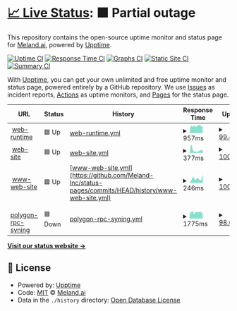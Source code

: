 # [📈 Live Status](https://status.easybits.cn): <!--live status--> **🟧 Partial outage**

This repository contains the open-source uptime monitor and status page for [Meland.ai](https://www.icodeworld.cn), powered by [Upptime](https://github.com/upptime/upptime).

[![Uptime CI](https://github.com/ICodeWorld-Inc/status-pages/workflows/Uptime%20CI/badge.svg)](https://github.com/ICodeWorld-Inc/status-pages/actions?query=workflow%3A%22Uptime+CI%22)
[![Response Time CI](https://github.com/ICodeWorld-Inc/status-pages/workflows/Response%20Time%20CI/badge.svg)](https://github.com/ICodeWorld-Inc/status-pages/actions?query=workflow%3A%22Response+Time+CI%22)
[![Graphs CI](https://github.com/ICodeWorld-Inc/status-pages/workflows/Graphs%20CI/badge.svg)](https://github.com/ICodeWorld-Inc/status-pages/actions?query=workflow%3A%22Graphs+CI%22)
[![Static Site CI](https://github.com/ICodeWorld-Inc/status-pages/workflows/Static%20Site%20CI/badge.svg)](https://github.com/ICodeWorld-Inc/status-pages/actions?query=workflow%3A%22Static+Site+CI%22)
[![Summary CI](https://github.com/ICodeWorld-Inc/status-pages/workflows/Summary%20CI/badge.svg)](https://github.com/ICodeWorld-Inc/status-pages/actions?query=workflow%3A%22Summary+CI%22)

With [Upptime](https://upptime.js.org), you can get your own unlimited and free uptime monitor and status page, powered entirely by a GitHub repository. We use [Issues](https://github.com/ICodeWorld-Inc/status-pages/issues) as incident reports, [Actions](https://github.com/ICodeWorld-Inc/status-pages/actions) as uptime monitors, and [Pages](https://status.easybits.cn) for the status page.

<!--start: status pages-->
<!-- This summary is generated by Upptime (https://github.com/upptime/upptime) -->
<!-- Do not edit this manually, your changes will be overwritten -->
<!-- prettier-ignore -->
| URL | Status | History | Response Time | Uptime |
| --- | ------ | ------- | ------------- | ------ |
| <img alt="" src="https://favicons.githubusercontent.com/web-runtime-release.melandworld.com" height="13"> [web-runtime](https://web-runtime-release.melandworld.com/) | 🟩 Up | [web-runtime.yml](https://github.com/Meland-Inc/status-pages/commits/HEAD/history/web-runtime.yml) | <details><summary><img alt="Response time graph" src="./graphs/web-runtime/response-time-week.png" height="20"> 957ms</summary><br><a href="https://status.melandworld.com/history/web-runtime"><img alt="Response time 1015" src="https://img.shields.io/endpoint?url=https%3A%2F%2Fraw.githubusercontent.com%2FMeland-Inc%2Fstatus-pages%2FHEAD%2Fapi%2Fweb-runtime%2Fresponse-time.json"></a><br><a href="https://status.melandworld.com/history/web-runtime"><img alt="24-hour response time 1014" src="https://img.shields.io/endpoint?url=https%3A%2F%2Fraw.githubusercontent.com%2FMeland-Inc%2Fstatus-pages%2FHEAD%2Fapi%2Fweb-runtime%2Fresponse-time-day.json"></a><br><a href="https://status.melandworld.com/history/web-runtime"><img alt="7-day response time 957" src="https://img.shields.io/endpoint?url=https%3A%2F%2Fraw.githubusercontent.com%2FMeland-Inc%2Fstatus-pages%2FHEAD%2Fapi%2Fweb-runtime%2Fresponse-time-week.json"></a><br><a href="https://status.melandworld.com/history/web-runtime"><img alt="30-day response time 879" src="https://img.shields.io/endpoint?url=https%3A%2F%2Fraw.githubusercontent.com%2FMeland-Inc%2Fstatus-pages%2FHEAD%2Fapi%2Fweb-runtime%2Fresponse-time-month.json"></a><br><a href="https://status.melandworld.com/history/web-runtime"><img alt="1-year response time 1015" src="https://img.shields.io/endpoint?url=https%3A%2F%2Fraw.githubusercontent.com%2FMeland-Inc%2Fstatus-pages%2FHEAD%2Fapi%2Fweb-runtime%2Fresponse-time-year.json"></a></details> | <details><summary><a href="https://status.melandworld.com/history/web-runtime">99.47%</a></summary><a href="https://status.melandworld.com/history/web-runtime"><img alt="All-time uptime 95.54%" src="https://img.shields.io/endpoint?url=https%3A%2F%2Fraw.githubusercontent.com%2FMeland-Inc%2Fstatus-pages%2FHEAD%2Fapi%2Fweb-runtime%2Fuptime.json"></a><br><a href="https://status.melandworld.com/history/web-runtime"><img alt="24-hour uptime 100.00%" src="https://img.shields.io/endpoint?url=https%3A%2F%2Fraw.githubusercontent.com%2FMeland-Inc%2Fstatus-pages%2FHEAD%2Fapi%2Fweb-runtime%2Fuptime-day.json"></a><br><a href="https://status.melandworld.com/history/web-runtime"><img alt="7-day uptime 99.47%" src="https://img.shields.io/endpoint?url=https%3A%2F%2Fraw.githubusercontent.com%2FMeland-Inc%2Fstatus-pages%2FHEAD%2Fapi%2Fweb-runtime%2Fuptime-week.json"></a><br><a href="https://status.melandworld.com/history/web-runtime"><img alt="30-day uptime 99.31%" src="https://img.shields.io/endpoint?url=https%3A%2F%2Fraw.githubusercontent.com%2FMeland-Inc%2Fstatus-pages%2FHEAD%2Fapi%2Fweb-runtime%2Fuptime-month.json"></a><br><a href="https://status.melandworld.com/history/web-runtime"><img alt="1-year uptime 95.54%" src="https://img.shields.io/endpoint?url=https%3A%2F%2Fraw.githubusercontent.com%2FMeland-Inc%2Fstatus-pages%2FHEAD%2Fapi%2Fweb-runtime%2Fuptime-year.json"></a></details>
| <img alt="" src="https://favicons.githubusercontent.com/meland.ai" height="13"> [web-site](https://meland.ai/) | 🟩 Up | [web-site.yml](https://github.com/Meland-Inc/status-pages/commits/HEAD/history/web-site.yml) | <details><summary><img alt="Response time graph" src="./graphs/web-site/response-time-week.png" height="20"> 377ms</summary><br><a href="https://status.melandworld.com/history/web-site"><img alt="Response time 339" src="https://img.shields.io/endpoint?url=https%3A%2F%2Fraw.githubusercontent.com%2FMeland-Inc%2Fstatus-pages%2FHEAD%2Fapi%2Fweb-site%2Fresponse-time.json"></a><br><a href="https://status.melandworld.com/history/web-site"><img alt="24-hour response time 441" src="https://img.shields.io/endpoint?url=https%3A%2F%2Fraw.githubusercontent.com%2FMeland-Inc%2Fstatus-pages%2FHEAD%2Fapi%2Fweb-site%2Fresponse-time-day.json"></a><br><a href="https://status.melandworld.com/history/web-site"><img alt="7-day response time 377" src="https://img.shields.io/endpoint?url=https%3A%2F%2Fraw.githubusercontent.com%2FMeland-Inc%2Fstatus-pages%2FHEAD%2Fapi%2Fweb-site%2Fresponse-time-week.json"></a><br><a href="https://status.melandworld.com/history/web-site"><img alt="30-day response time 315" src="https://img.shields.io/endpoint?url=https%3A%2F%2Fraw.githubusercontent.com%2FMeland-Inc%2Fstatus-pages%2FHEAD%2Fapi%2Fweb-site%2Fresponse-time-month.json"></a><br><a href="https://status.melandworld.com/history/web-site"><img alt="1-year response time 339" src="https://img.shields.io/endpoint?url=https%3A%2F%2Fraw.githubusercontent.com%2FMeland-Inc%2Fstatus-pages%2FHEAD%2Fapi%2Fweb-site%2Fresponse-time-year.json"></a></details> | <details><summary><a href="https://status.melandworld.com/history/web-site">100.00%</a></summary><a href="https://status.melandworld.com/history/web-site"><img alt="All-time uptime 100.00%" src="https://img.shields.io/endpoint?url=https%3A%2F%2Fraw.githubusercontent.com%2FMeland-Inc%2Fstatus-pages%2FHEAD%2Fapi%2Fweb-site%2Fuptime.json"></a><br><a href="https://status.melandworld.com/history/web-site"><img alt="24-hour uptime 100.00%" src="https://img.shields.io/endpoint?url=https%3A%2F%2Fraw.githubusercontent.com%2FMeland-Inc%2Fstatus-pages%2FHEAD%2Fapi%2Fweb-site%2Fuptime-day.json"></a><br><a href="https://status.melandworld.com/history/web-site"><img alt="7-day uptime 100.00%" src="https://img.shields.io/endpoint?url=https%3A%2F%2Fraw.githubusercontent.com%2FMeland-Inc%2Fstatus-pages%2FHEAD%2Fapi%2Fweb-site%2Fuptime-week.json"></a><br><a href="https://status.melandworld.com/history/web-site"><img alt="30-day uptime 100.00%" src="https://img.shields.io/endpoint?url=https%3A%2F%2Fraw.githubusercontent.com%2FMeland-Inc%2Fstatus-pages%2FHEAD%2Fapi%2Fweb-site%2Fuptime-month.json"></a><br><a href="https://status.melandworld.com/history/web-site"><img alt="1-year uptime 100.00%" src="https://img.shields.io/endpoint?url=https%3A%2F%2Fraw.githubusercontent.com%2FMeland-Inc%2Fstatus-pages%2FHEAD%2Fapi%2Fweb-site%2Fuptime-year.json"></a></details>
| <img alt="" src="https://favicons.githubusercontent.com/www.meland.ai" height="13"> [www-web-site](https://www.meland.ai/) | 🟩 Up | [www-web-site.yml](https://github.com/Meland-Inc/status-pages/commits/HEAD/history/www-web-site.yml) | <details><summary><img alt="Response time graph" src="./graphs/www-web-site/response-time-week.png" height="20"> 246ms</summary><br><a href="https://status.melandworld.com/history/www-web-site"><img alt="Response time 329" src="https://img.shields.io/endpoint?url=https%3A%2F%2Fraw.githubusercontent.com%2FMeland-Inc%2Fstatus-pages%2FHEAD%2Fapi%2Fwww-web-site%2Fresponse-time.json"></a><br><a href="https://status.melandworld.com/history/www-web-site"><img alt="24-hour response time 474" src="https://img.shields.io/endpoint?url=https%3A%2F%2Fraw.githubusercontent.com%2FMeland-Inc%2Fstatus-pages%2FHEAD%2Fapi%2Fwww-web-site%2Fresponse-time-day.json"></a><br><a href="https://status.melandworld.com/history/www-web-site"><img alt="7-day response time 246" src="https://img.shields.io/endpoint?url=https%3A%2F%2Fraw.githubusercontent.com%2FMeland-Inc%2Fstatus-pages%2FHEAD%2Fapi%2Fwww-web-site%2Fresponse-time-week.json"></a><br><a href="https://status.melandworld.com/history/www-web-site"><img alt="30-day response time 284" src="https://img.shields.io/endpoint?url=https%3A%2F%2Fraw.githubusercontent.com%2FMeland-Inc%2Fstatus-pages%2FHEAD%2Fapi%2Fwww-web-site%2Fresponse-time-month.json"></a><br><a href="https://status.melandworld.com/history/www-web-site"><img alt="1-year response time 329" src="https://img.shields.io/endpoint?url=https%3A%2F%2Fraw.githubusercontent.com%2FMeland-Inc%2Fstatus-pages%2FHEAD%2Fapi%2Fwww-web-site%2Fresponse-time-year.json"></a></details> | <details><summary><a href="https://status.melandworld.com/history/www-web-site">100.00%</a></summary><a href="https://status.melandworld.com/history/www-web-site"><img alt="All-time uptime 100.00%" src="https://img.shields.io/endpoint?url=https%3A%2F%2Fraw.githubusercontent.com%2FMeland-Inc%2Fstatus-pages%2FHEAD%2Fapi%2Fwww-web-site%2Fuptime.json"></a><br><a href="https://status.melandworld.com/history/www-web-site"><img alt="24-hour uptime 100.00%" src="https://img.shields.io/endpoint?url=https%3A%2F%2Fraw.githubusercontent.com%2FMeland-Inc%2Fstatus-pages%2FHEAD%2Fapi%2Fwww-web-site%2Fuptime-day.json"></a><br><a href="https://status.melandworld.com/history/www-web-site"><img alt="7-day uptime 100.00%" src="https://img.shields.io/endpoint?url=https%3A%2F%2Fraw.githubusercontent.com%2FMeland-Inc%2Fstatus-pages%2FHEAD%2Fapi%2Fwww-web-site%2Fuptime-week.json"></a><br><a href="https://status.melandworld.com/history/www-web-site"><img alt="30-day uptime 100.00%" src="https://img.shields.io/endpoint?url=https%3A%2F%2Fraw.githubusercontent.com%2FMeland-Inc%2Fstatus-pages%2FHEAD%2Fapi%2Fwww-web-site%2Fuptime-month.json"></a><br><a href="https://status.melandworld.com/history/www-web-site"><img alt="1-year uptime 100.00%" src="https://img.shields.io/endpoint?url=https%3A%2F%2Fraw.githubusercontent.com%2FMeland-Inc%2Fstatus-pages%2FHEAD%2Fapi%2Fwww-web-site%2Fuptime-year.json"></a></details>
| <img alt="" src="https://favicons.githubusercontent.com/status-pages.vercel.app" height="13"> [polygon-rpc-syning](https://status-pages.vercel.app/api/polygon-rpc-syncing) | 🟥 Down | [polygon-rpc-syning.yml](https://github.com/Meland-Inc/status-pages/commits/HEAD/history/polygon-rpc-syning.yml) | <details><summary><img alt="Response time graph" src="./graphs/polygon-rpc-syning/response-time-week.png" height="20"> 1775ms</summary><br><a href="https://status.melandworld.com/history/polygon-rpc-syning"><img alt="Response time 1930" src="https://img.shields.io/endpoint?url=https%3A%2F%2Fraw.githubusercontent.com%2FMeland-Inc%2Fstatus-pages%2FHEAD%2Fapi%2Fpolygon-rpc-syning%2Fresponse-time.json"></a><br><a href="https://status.melandworld.com/history/polygon-rpc-syning"><img alt="24-hour response time 1879" src="https://img.shields.io/endpoint?url=https%3A%2F%2Fraw.githubusercontent.com%2FMeland-Inc%2Fstatus-pages%2FHEAD%2Fapi%2Fpolygon-rpc-syning%2Fresponse-time-day.json"></a><br><a href="https://status.melandworld.com/history/polygon-rpc-syning"><img alt="7-day response time 1775" src="https://img.shields.io/endpoint?url=https%3A%2F%2Fraw.githubusercontent.com%2FMeland-Inc%2Fstatus-pages%2FHEAD%2Fapi%2Fpolygon-rpc-syning%2Fresponse-time-week.json"></a><br><a href="https://status.melandworld.com/history/polygon-rpc-syning"><img alt="30-day response time 1872" src="https://img.shields.io/endpoint?url=https%3A%2F%2Fraw.githubusercontent.com%2FMeland-Inc%2Fstatus-pages%2FHEAD%2Fapi%2Fpolygon-rpc-syning%2Fresponse-time-month.json"></a><br><a href="https://status.melandworld.com/history/polygon-rpc-syning"><img alt="1-year response time 1930" src="https://img.shields.io/endpoint?url=https%3A%2F%2Fraw.githubusercontent.com%2FMeland-Inc%2Fstatus-pages%2FHEAD%2Fapi%2Fpolygon-rpc-syning%2Fresponse-time-year.json"></a></details> | <details><summary><a href="https://status.melandworld.com/history/polygon-rpc-syning">98.64%</a></summary><a href="https://status.melandworld.com/history/polygon-rpc-syning"><img alt="All-time uptime 98.92%" src="https://img.shields.io/endpoint?url=https%3A%2F%2Fraw.githubusercontent.com%2FMeland-Inc%2Fstatus-pages%2FHEAD%2Fapi%2Fpolygon-rpc-syning%2Fuptime.json"></a><br><a href="https://status.melandworld.com/history/polygon-rpc-syning"><img alt="24-hour uptime 99.99%" src="https://img.shields.io/endpoint?url=https%3A%2F%2Fraw.githubusercontent.com%2FMeland-Inc%2Fstatus-pages%2FHEAD%2Fapi%2Fpolygon-rpc-syning%2Fuptime-day.json"></a><br><a href="https://status.melandworld.com/history/polygon-rpc-syning"><img alt="7-day uptime 98.64%" src="https://img.shields.io/endpoint?url=https%3A%2F%2Fraw.githubusercontent.com%2FMeland-Inc%2Fstatus-pages%2FHEAD%2Fapi%2Fpolygon-rpc-syning%2Fuptime-week.json"></a><br><a href="https://status.melandworld.com/history/polygon-rpc-syning"><img alt="30-day uptime 99.30%" src="https://img.shields.io/endpoint?url=https%3A%2F%2Fraw.githubusercontent.com%2FMeland-Inc%2Fstatus-pages%2FHEAD%2Fapi%2Fpolygon-rpc-syning%2Fuptime-month.json"></a><br><a href="https://status.melandworld.com/history/polygon-rpc-syning"><img alt="1-year uptime 98.92%" src="https://img.shields.io/endpoint?url=https%3A%2F%2Fraw.githubusercontent.com%2FMeland-Inc%2Fstatus-pages%2FHEAD%2Fapi%2Fpolygon-rpc-syning%2Fuptime-year.json"></a></details>

<!--end: status pages-->

[**Visit our status website →**](https://status.melandworld.com)

## 📄 License

- Powered by: [Upptime](https://github.com/upptime/upptime)
- Code: [MIT](./LICENSE) © [Meland.ai](https://www.icodeworld.cn)
- Data in the `./history` directory: [Open Database License](https://opendatacommons.org/licenses/odbl/1-0/)
